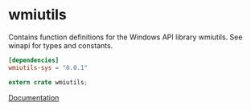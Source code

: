 # wmiutils #
Contains function definitions for the Windows API library wmiutils. See winapi for types and constants.

```toml
[dependencies]
wmiutils-sys = "0.0.1"
```

```rust
extern crate wmiutils;
```

[Documentation](https://retep998.github.io/doc/wmiutils/)
